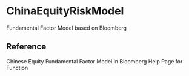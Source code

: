# ChinaEquityRiskModel
Fundamental Factor Model based on Bloomberg

## Reference
Chinese Equity Fundamental Factor Model in Bloomberg Help Page for <PORT> Function
